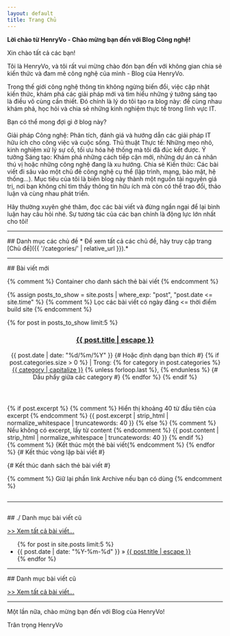 ```yaml
---
layout: default
title: Trang Chủ
---
```


**Lời chào từ HenryVo - Chào mừng bạn đến với Blog Công nghệ!**

Xin chào tất cả các bạn!

Tôi là HenryVo, và tôi rất vui mừng chào đón bạn đến với không gian chia sẻ kiến thức và đam mê công nghệ của mình - Blog của HenryVo.

Trong thế giới công nghệ thông tin không ngừng biến đổi, việc cập nhật kiến thức, khám phá các giải pháp mới và tìm hiểu những ý tưởng sáng tạo là điều vô cùng cần thiết. Đó chính là lý do tôi tạo ra blog này: để cùng nhau khám phá, học hỏi và chia sẻ những kinh nghiệm thực tế trong lĩnh vực IT.

Bạn có thể mong đợi gì ở blog này?

Giải pháp Công nghệ: Phân tích, đánh giá và hướng dẫn các giải pháp IT hữu ích cho công việc và cuộc sống.
Thủ thuật Thực tế: Những mẹo nhỏ, kinh nghiệm xử lý sự cố, tối ưu hóa hệ thống mà tôi đã đúc kết được.
Ý tưởng Sáng tạo: Khám phá những cách tiếp cận mới, những dự án cá nhân thú vị hoặc những công nghệ đang là xu hướng.
Chia sẻ Kiến thức: Các bài viết đi sâu vào một chủ đề công nghệ cụ thể (lập trình, mạng, bảo mật, hệ thống…).
Mục tiêu của tôi là biến blog này thành một nguồn tài nguyên giá trị, nơi bạn không chỉ tìm thấy thông tin hữu ích mà còn có thể trao đổi, thảo luận và cùng nhau phát triển.

Hãy thường xuyên ghé thăm, đọc các bài viết và đừng ngần ngại để lại bình luận hay câu hỏi nhé. Sự tương tác của các bạn chính là động lực lớn nhất cho tôi!

<hr style="border-color: #333;"> 
## Danh mục các chủ đề
* Để xem tất cả các chủ đề, hãy truy cập trang [Chủ đề]({{ '/categories/' | relative_url }}).*

<hr style="border-color: #333;"> 
## Bài viết mới

{% comment %} Container cho danh sách thẻ bài viết {% endcomment %}
<div class="post-card-list">

  {% assign posts_to_show = site.posts | where_exp: "post", "post.date <= site.time" %}
  {% comment %} Lọc các bài viết có ngày đăng <= thời điểm build site {% endcomment %}

  {% for post in posts_to_show limit:5 %} 
    <article class="post-card">
      <header class="post-card-header">
        <h3 class="post-card-title">
          <a href="{{ post.url | relative_url }}">{{ post.title | escape }}</a>
        </h3>
        <div class="post-card-meta">
          <time datetime="{{ post.date | date_to_xmlschema }}" class="post-card-date">
            {{ post.date | date: "%d/%m/%Y" }} {# Hoặc định dạng bạn thích #}
          </time>
          {% if post.categories.size > 0 %}
          <span class="post-card-categories">
            | Trong:
            {% for category in post.categories %}
              <a href="/categories/{{ category | slugify }}/">{{ category | capitalize }}</a>
              {% unless forloop.last %}, {% endunless %} {# Dấu phẩy giữa các category #}
            {% endfor %}
          </span>
          {% endif %}
        </div>
      </header>
      <div class="post-card-excerpt">
        {% if post.excerpt %}
        {% comment %} Hiển thị khoảng 40 từ đầu tiên của excerpt {% endcomment %}
          {{ post.excerpt | strip_html | normalize_whitespace | truncatewords: 40 }} 
        {% else %} {% comment %} Nếu không có excerpt, lấy từ content {% endcomment %}
          {{ post.content | strip_html | normalize_whitespace | truncatewords: 40 }} 
        {% endif %}
      </div>
      </article> 
      {% comment %} {Kết thúc một thẻ bài viết{% endcomment %}
  {% endfor %} {# Kết thúc vòng lặp bài viết #}

</div> {# Kết thúc danh sách thẻ bài viết #}

{% comment %} Giữ lại phần link Archive nếu bạn có dùng {% endcomment %}
<hr style="border-color: #ccc; margin: 2em 0;">
## ./ Danh mục bài viết cũ
<p><a href="{{ '/archive/' | relative_url }}">>> Xem tất cả bài viết...</a></p>

<ul class="post-list">
  {% for post in site.posts limit:5 %}
    <li>
      <span class="post-meta">{{ post.date | date: "%Y-%m-%d" }}</span> » <a href="{{ post.url | relative_url }}">{{ post.title | escape }}</a>
    </li>
  {% endfor %}
</ul>

<hr style="border-color: #333;"> 
## Danh mục bài viết cũ

<p><a href="{{ '/archive/' | relative_url }}">>> Xem tất cả bài viết...</a></p> <hr style="border-color: #333;"> Một lần nữa, chào mừng bạn đến với Blog của HenryVo!

Trân trọng
HenryVo
